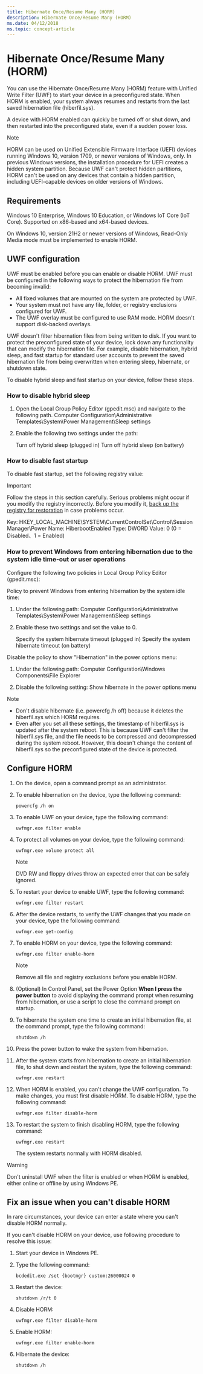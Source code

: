 ```yaml
---
title: Hibernate Once/Resume Many (HORM)
description: Hibernate Once/Resume Many (HORM)
ms.date: 04/12/2018
ms.topic: concept-article
---
```


# Hibernate Once/Resume Many (HORM)

You can use the Hibernate Once/Resume Many (HORM) feature with Unified Write Filter (UWF) to start your device in a preconfigured state. When HORM is enabled, your system always resumes and restarts from the last saved hibernation file (hiberfil.sys).

A device with HORM enabled can quickly be turned off or shut down, and then restarted into the preconfigured state, even if a sudden power loss.

> [!NOTE]
> HORM can be used on Unified Extensible Firmware Interface (UEFI) devices running Windows 10, version 1709, or newer versions of Windows, only. In previous Windows versions, the installation procedure for UEFI creates a hidden system partition. Because UWF can't protect hidden partitions, HORM can't be used on any devices that contain a hidden partition, including UEFI-capable devices on older versions of Windows.

## Requirements

Windows 10 Enterprise, Windows 10 Education, or Windows IoT Core (IoT Core). Supported on x86-based and x64-based devices.

On Windows 10, version 21H2 or newer versions of Windows, Read-Only Media mode must be implemented to enable HORM.

## UWF configuration

UWF must be enabled before you can enable or disable HORM. UWF must be configured in the following ways to protect the hibernation file from becoming invalid:

- All fixed volumes that are mounted on the system are protected by UWF.
- Your system must not have any file, folder, or registry exclusions configured for UWF.
- The UWF overlay must be configured to use RAM mode. HORM doesn't support disk-backed overlays.

UWF doesn't filter hibernation files from being written to disk. If you want to protect the preconfigured state of your device, lock down any functionality that can modify the hibernation file. For example, disable hibernation, hybrid sleep, and fast startup for standard user accounts to prevent the saved hibernation file from being overwritten when entering sleep, hibernate, or shutdown state.

To disable hybrid sleep and fast startup on your device, follow these steps.

### How to disable hybrid sleep

1. Open the Local Group Policy Editor (gpedit.msc) and navigate to the following path.
   Computer Configuration\Administrative Templates\System\Power Management\Sleep settings

1. Enable the following two settings under the path:

   Turn off hybrid sleep (plugged in)
   Turn off hybrid sleep (on battery)

### How to disable fast startup

To disable fast startup, set the following registry value:

> [!IMPORTANT]
> Follow the steps in this section carefully. Serious problems might occur if you modify the registry incorrectly. Before you modify it, [back up the registry for restoration](https://support.microsoft.com/help/322756) in case problems occur.

Key: HKEY_LOCAL_MACHINE\SYSTEM\CurrentControlSet\Control\Session Manager\Power
Name: HiberbootEnabled
Type: DWORD
Value: 0 (0 = Disabled、1 = Enabled)

### How to prevent Windows from entering hibernation due to the system idle time-out or user operations

Configure the following two policies in Local Group Policy Editor (gpedit.msc):

Policy to prevent Windows from entering hibernation by the system idle time:

1. Under the following path:
   Computer Configuration\Administrative Templates\System\Power Management\Sleep settings

1. Enable these two settings and set the value to 0.

   Specify the system hibernate timeout (plugged in)
   Specify the system hibernate timeout (on battery)

Disable the policy to show "Hibernation" in the power options menu:

1. Under the following path:
   Computer Configuration\Windows Components\File Explorer

1. Disable the following setting:
   Show hibernate in the power options menu

> [!NOTE]
>
> - Don't disable hibernate (i.e. powercfg /h off) because it deletes the hiberfil.sys which HORM requires.
> - Even after you set all these settings, the timestamp of hiberfil.sys is updated after the system reboot. This is because UWF can't filter the hiberfil.sys file, and the file needs to be compressed and decompressed during the system reboot. However, this doesn't change the content of hiberfil.sys so the preconfigured state of the device is protected.

## Configure HORM

1. On the device, open a command prompt as an administrator.
1. To enable hibernation on the device, type the following command:

    `powercfg /h on`

1. To enable UWF on your device, type the following command:

    `uwfmgr.exe filter enable`

1. To protect all volumes on your device, type the following command:

    `uwfmgr.exe volume protect all`

   > [!Note]
   > DVD RW and floppy drives throw an expected error that can be safely ignored.

1. To restart your device to enable UWF, type the following command:

    `uwfmgr.exe filter restart`

1. After the device restarts, to verify the UWF changes that you made on your device, type the following command:

    `uwfmgr.exe get-config`

1. To enable HORM on your device, type the following command:

    `uwfmgr.exe filter enable-horm`

   > [!Note]
   > Remove all file and registry exclusions before you enable HORM.

1. (Optional) In Control Panel, set the Power Option **When I press the power button** to avoid displaying the command prompt when resuming from hibernation, or use a script to close the command prompt on startup.
1. To hibernate the system one time to create an initial hibernation file, at the command prompt, type the following command:

    `shutdown /h`

1. Press the power button to wake the system from hibernation.
1. After the system starts from hibernation to create an initial hibernation file, to shut down and restart the system, type the following command:

    `uwfmgr.exe restart`

1. When HORM is enabled, you can't change the UWF configuration. To make changes, you must first disable HORM. To disable HORM, type the following command:

    `uwfmgr.exe filter disable-horm`

1. To restart the system to finish disabling HORM, type the following command:

    `uwfmgr.exe restart`

    The system restarts normally with HORM disabled.

> [!WARNING]
> Don't uninstall UWF when the filter is enabled or when HORM is enabled, either online or offline by using Windows PE.

## Fix an issue when you can't disable HORM

In rare circumstances, your device can enter a state where you can't disable HORM normally.

If you can't disable HORM on your device, use following procedure to resolve this issue:

1. Start your device in Windows PE.
1. Type the following command:

    `bcdedit.exe /set {bootmgr} custom:26000024 0`

1. Restart the device:

    `shutdown /r/t 0`

1. Disable HORM:

    `uwfmgr.exe filter disable-horm`

1. Enable HORM:

    `uwfmgr.exe filter enable-horm`

1. Hibernate the device:

   `shutdown /h`
